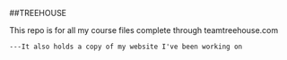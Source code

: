 ##TREEHOUSE

This repo is for all my course files complete through teamtreehouse.com

	---It also holds a copy of my website I've been working on
